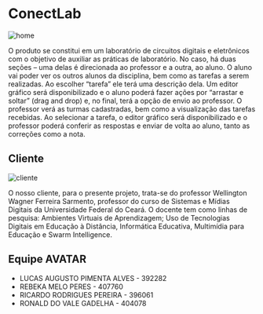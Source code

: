 # ConectLab

![home](https://user-images.githubusercontent.com/34467745/148120717-6fd8aa36-1807-43be-b66c-840df0ccd924.jpg)

O produto se constitui em um laboratório de circuitos digitais e eletrônicos com o objetivo de auxiliar as práticas de laboratório. No caso, há duas seções – uma delas é direcionada ao professor e a outra, ao aluno. O aluno vai poder ver os outros alunos da disciplina, bem como as tarefas a serem realizadas. Ao escolher “tarefa” ele terá uma descrição dela. Um editor gráfico será disponibilizado e o aluno poderá fazer ações por “arrastar e soltar” (drag and drop) e, no final, terá a opção de envio ao professor. O professor verá as turmas cadastradas, bem como a visualização das tarefas recebidas. Ao selecionar a tarefa, o editor gráfico será disponibilizado e o professor poderá conferir as respostas e enviar de volta ao aluno, tanto as correções como a nota.


## Cliente

![cliente](https://user-images.githubusercontent.com/34467745/148120773-a65f1b37-1017-45d3-8af6-46ccde3d0780.jpeg)


O nosso cliente, para o presente projeto, trata-se do professor Wellington Wagner Ferreira Sarmento, professor do curso de Sistemas e Mídias Digitais da Universidade Federal do Ceará. O docente tem como linhas de pesquisa: Ambientes Virtuais de Aprendizagem; Uso de Tecnologias Digitais em Educação à Distância, Informática Educativa, Multimídia para Educação e Swarm Intelligence.


## Equipe AVATAR


* LUCAS AUGUSTO PIMENTA ALVES - 392282
* REBEKA MELO PERES - 407760
* RICARDO RODRIGUES PEREIRA - 396061
* RONALD DO VALE GADELHA - 404078













